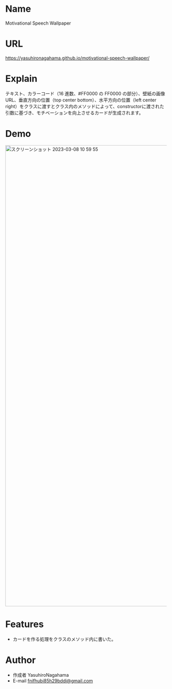 # Name

Motivational Speech Wallpaper

# URL
https://yasuhironagahama.github.io/motivational-speech-wallpaper/

# Explain

テキスト、カラーコード（16 進数、#FF0000 の FF0000 の部分）、壁紙の画像 URL、垂直方向の位置（top center bottom）、水平方向の位置（left center right）をクラスに渡すとクラス内のメソッドによって、constructorに渡された引数に基づき、モチベーションを向上させるカードが生成されます。

# Demo

<img width="1440" alt="スクリーンショット 2023-03-08 10 59 55" src="https://user-images.githubusercontent.com/125679029/223600061-2ba590f5-4932-4608-9c91-7a5f4a85589b.png">


# Features

* カードを作る処理をクラスのメソッド内に書いた。

# Author

* 作成者 YasuhiroNagahama
* E-mail fnifhubi85h29bddi@gmail.com
